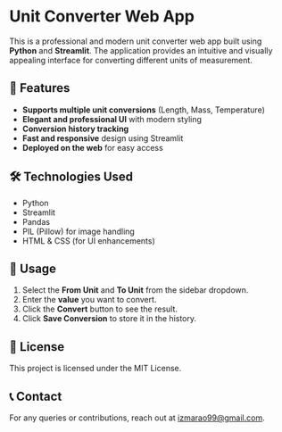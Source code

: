 # Unit Converter Web App

This is a professional and modern unit converter web app built using **Python** and **Streamlit**. The application provides an intuitive and visually appealing interface for converting different units of measurement.

## 🚀 Features
- **Supports multiple unit conversions** (Length, Mass, Temperature)
- **Elegant and professional UI** with modern styling
- **Conversion history tracking**
- **Fast and responsive** design using Streamlit
- **Deployed on the web** for easy access

## 🛠️ Technologies Used
- Python
- Streamlit
- Pandas
- PIL (Pillow) for image handling
- HTML & CSS (for UI enhancements)

## 🎯 Usage
1. Select the **From Unit** and **To Unit** from the sidebar dropdown.
2. Enter the **value** you want to convert.
3. Click the **Convert** button to see the result.
4. Click **Save Conversion** to store it in the history.

## 📜 License
This project is licensed under the MIT License.

## 📞 Contact
For any queries or contributions, reach out at [izmarao99@gmail.com](mailto:your-email@example.com).

